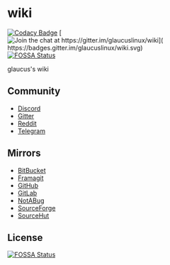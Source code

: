 # wiki
[![Codacy Badge](
https://api.codacy.com/project/badge/Grade/a5153b320f664cff8a9d7bd9859c90b2)](
https://app.codacy.com/gh/glaucuslinux/wiki?utm_source=github.com&utm_medium=referral&utm_content=glaucuslinux/wiki&utm_campaign=Badge_Grade_Dashboard)
[![Join the chat at https://gitter.im/glaucuslinux/wiki](
https://badges.gitter.im/glaucuslinux/wiki.svg)](
https://gitter.im/glaucuslinux/wiki?utm_source=badge&utm_medium=badge&utm_campaign=pr-badge&utm_content=badge)
[![FOSSA Status](https://app.fossa.io/api/projects/git%2Bgithub.com%2Fglaucuslinux%2Fwiki.svg?type=shield)](https://app.fossa.io/projects/git%2Bgithub.com%2Fglaucuslinux%2Fwiki?ref=badge_shield)

glaucus's wiki

## Community
* [Discord](https://discord.gg/gZSHj65)
* [Gitter](https://gitter.im/glaucuslinux/wiki)
* [Reddit](https://www.reddit.com/r/glaucus)
* [Telegram](https://t.me/glaucuslinux)

## Mirrors
* [BitBucket](https://bitbucket.org/glaucuslinux/wiki)
* [Framagit](https://framagit.org/glaucuslinux/wiki)
* [GitHub](https://github.com/glaucuslinux/wiki)
* [GitLab](https://gitlab.com/glaucuslinux/wiki)
* [NotABug](https://notabug.org/glaucuslinux/wiki)
* [SourceForge](https://git.code.sf.net/p/glaucuslinux/wiki)
* [SourceHut](https://git.sr.ht/~glaucuslinux/wiki)


## License
[![FOSSA Status](https://app.fossa.io/api/projects/git%2Bgithub.com%2Fglaucuslinux%2Fwiki.svg?type=large)](https://app.fossa.io/projects/git%2Bgithub.com%2Fglaucuslinux%2Fwiki?ref=badge_large)